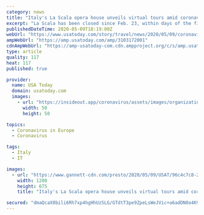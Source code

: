 ```yaml
---
category: news
title: "Italy's La Scala opera house unveils virtual tours amid coronavirus pandemic"
excerpt: "La Scala has been closed since Feb. 23, within days of the first positive case of domestically transmitted coronavirus in Italy."
publishedDateTime: 2020-05-09T18:19:00Z
webUrl: "https://www.usatoday.com/story/travel/news/2020/05/09/coronavirus-italys-la-scala-opera-house-unveils-virtual-tours/3103172001/"
ampWebUrl: "https://amp.usatoday.com/amp/3103172001"
cdnAmpWebUrl: "https://amp-usatoday-com.cdn.ampproject.org/c/s/amp.usatoday.com/amp/3103172001"
type: article
quality: 117
heat: 117
published: true

provider:
  name: USA Today
  domain: usatoday.com
  images:
    - url: "https://insideout.app/coronavirus/assets/images/organizations/usatoday.com-50x50.jpg"
      width: 50
      height: 50

topics:
  - Coronavirus in Europe
  - Coronavirus

tags:
  - Italy
  - IT

images:
  - url: "https://www.gannett-cdn.com/presto/2020/05/09/USAT/96c4c7c8-26cd-47a6-846d-8961d6df9507-AP_Virus_Outbreak_Italy_La_Scala.JPG?auto=webp&crop=4791,2695,x0,y332&format=pjpg&width=1200"
    width: 1200
    height: 675
    title: "Italy's La Scala opera house unveils virtual tours amid coronavirus pandemic"

secured: "dmaQcaX0bili6Rh7xp4hgHhUzSLG/GTdtT3pe9ZpeLsWeJVic+a6adDN0o4K977ULd1He/nWswnxWQ3VHou6Ot0NXHEXdJ8X5c9Qf16CcXUR7Z3Nk1MZkxMLZiHGzEA0zPvdnarPc1nmiKAtp+lCWIY1I8lWjIvb5YmxZxdTr8rSpjgCXpMGGnV5k0mzxXmZnRJsgCfnBs7qFwIXtJvhtv+PHNWtRj2YEhWxXfW4HSDvhyzckEythnsaXYZDG78y/FUK2CI+drcJCUztuUW/82QbVnfzb2fsNUl6c0+VajTWsh/MmqFFVcocw1NqLd7WrKx1UTpory3h5WWGkwZgflIEraa8PPRXnMcG6xhpqs0HSgo2zE/jVUvfQCx7BdX8e7OEHwuFLsSlVFQfV1jX42tm8xeWuAt3/pcUUIQVS2YQn41eDr+I4DPwwD5YEBpBVozHiOT+MLuOYnXubyvyoGFhYidJjT6nx0CUegBF39M=;JYIjnex/fjmTYODtMsL3hg=="
---
```


